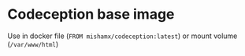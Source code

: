 Codeception base image
======================

Use in docker file (`FROM mishamx/codeception:latest`) or mount volume (`/var/www/html`)


